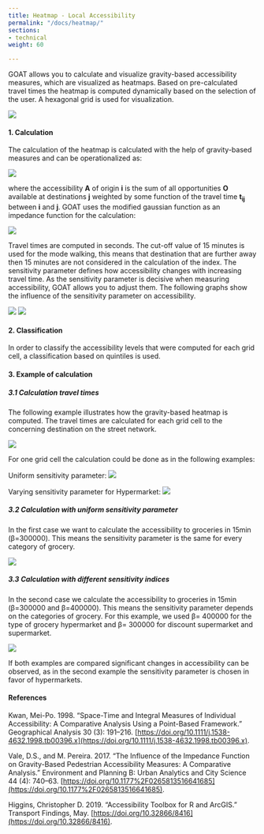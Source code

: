 ```yaml
---
title: Heatmap - Local Accessibility
permalink: "/docs/heatmap/"
sections:
- technical
weight: 60

---
```

GOAT allows you to calculate and visualize gravity-based accessibility measures, which are visualized as heatmaps. Based on pre-calculated travel times the heatmap is computed dynamically based on the selection of the user. A hexagonal grid is used for visualization.

![](/images/docs/technical_documentation/heatmap/heatmap.png)

#### 1. Calculation

The calculation of the heatmap is calculated with the help of gravity-based measures and can be operationalized as:

![](/images/docs/technical_documentation/heatmap/place-based_accessibility_measures.png)

where the accessibility <b>A</b> of origin <b>i</b> is the sum of all opportunities <b>O</b> available at destinations <b>j</b> weighted by some function of the travel time <b> t<sub>ij</sub></b>  between <b>i</b> and <b>j</b>. GOAT uses the modified gaussian function as an impedance function for the calculation:

![](/images/docs/technical_documentation/heatmap/Gaussian_function.png)

Travel times are computed in seconds. The cut-off value of 15 minutes is used for the mode walking, this means that destination that are further away then 15 minutes are not considered in the calculation of the index. The sensitivity parameter defines how accessibility changes with increasing travel time. As the sensitivity parameter is decisive when measuring accessibility, GOAT allows you to adjust them. The following graphs show the influence of the sensitivity parameter on accessibility.

![](/images/docs/technical_documentation/heatmap/sensitivity_index_20000.png)
![](/images/docs/technical_documentation/heatmap/sensitivity_index_30000.png)

#### 2. Classification

In order to classify the accessibility levels that were computed for each grid cell, a classification based on quintiles is used.

#### 3. Example of calculation

##### 3.1 Calculation travel times

The following example illustrates how the gravity-based heatmap is computed.
The travel times are calculated for each grid cell to the concerning destination on the street network.

![](/images/docs/technical_documentation/heatmap/grid_groceries.png)

For one grid cell the calculation could be done as in the following examples:

Uniform sensitivity parameter:
![](/images/docs/technical_documentation/heatmap/accessiblity_uniform_sensitivity-index.png)

Varying sensitivity parameter for Hypermarket:
![](/images/docs/technical_documentation/heatmap/accessiblity_different_sensitivity-indices.png)

##### 3.2 Calculation with uniform sensitivity parameter

In the first case we want to calculate the accessibility to groceries in 15min (β=300000).
This means the sensitivity parameter is the same for every category of grocery.

![](/images/docs/technical_documentation/heatmap/uniform_sensitivity.png)

##### 3.3 Calculation with different sensitivity indices

In the second case we calculate the accessibility to groceries in 15min (β=300000 and β=400000). This means the sensitivity parameter depends on the categories of grocery. For this example, we used β= 400000 for the type of grocery hypermarket and β= 300000 for discount supermarket and supermarket.

![](/images/docs/technical_documentation/heatmap/different_sensitivity.png)

If both examples are compared significant changes in accessibility can be observed, as in the second example the sensitivity parameter is chosen in favor of hypermarkets.

#### References

Kwan, Mei-Po. 1998. “Space-Time and Integral Measures of Individual Accessibility: A Comparative Analysis Using a Point-Based Framework.” Geographical Analysis 30 (3): 191–216. [https://doi.org/10.1111/j.1538-4632.1998.tb00396.x](https://doi.org/10.1111/j.1538-4632.1998.tb00396.x).

Vale, D.S., and M. Pereira. 2017. “The Influence of the Impedance Function on Gravity-Based Pedestrian Accessibility Measures: A Comparative Analysis.” Environment and Planning B: Urban Analytics and City Science 44 (4): 740–63. [https://doi.org/10.1177%2F0265813516641685](https://doi.org/10.1177%2F0265813516641685).

Higgins, Christopher D. 2019. “Accessibility Toolbox for R and ArcGIS.” Transport Findings, May. [https://doi.org/10.32866/8416](https://doi.org/10.32866/8416).
